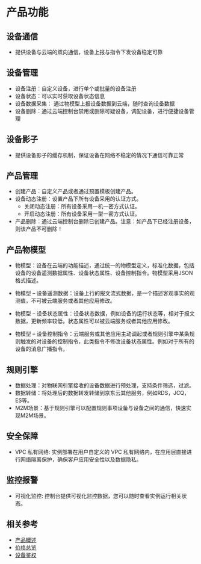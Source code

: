 # 产品功能


## 设备通信

- 提供设备与云端的双向通信，设备上报与指令下发设备稳定可靠

## 设备管理

- 设备注册：自定义设备，进行单个或批量的设备注册
- 设备状态：可以实时获取设备状态信息
- 设备数据采集： 通过物模型上报设备数据到云端，随时查询设备数据
- 设备删除：通过云端控制台禁用或删除可疑设备，调配设备，进行便捷设备管理

## 设备影子

- 提供设备影子的缓存机制，保证设备在网络不稳定的情况下通信可靠正常

## 产品管理

- 创建产品：自定义产品或者通过预置模板创建产品。
- 设备动态注册：设置产品下所有设备采用的认证方式。
    - 关闭动态注册：所有设备采用一机一密方式认证。
    - 开启动态注册：所有设备采用一型一密方式认证。
- 产品删除：通过云端控制台删除已创建产品。注意：如产品下已经注册设备，则该产品不可删除！
 
## 产品物模型

- 物模型：设备在云端的功能描述，通过统一的物模型定义，标准化数据，包括设备的设备遥测数据属性、设备状态属性、设备控制指令。物模型采用JSON格式描述。

- 物模型 – 设备遥测数据：设备上行的报文流式数据，是一个描述客观事实的观测值，不可被云端服务或者其他应用修改。

- 物模型 – 设备状态属性：设备状态数据，例如设备的运行状态等，相对于报文数据，更新频率较低。状态属性可以被云端服务或者其他应用修改。

- 物模型 – 设备控制指令：云端服务或其他应用主动调起或者规则引擎中某条规则触发的对设备的控制指令，此类指令不修改设备状态属性。例如对于所有的设备的消息广播指令。


## 规则引擎

- 数据处理：对物联网引擎接收的设备数据进行预处理，支持条件筛选，过滤。
- 数据转储：将处理后的数据转发转储到京东云其他服务，例如RDS，JCQ，ES等。
- M2M场景：基于规则引擎可以配置规则事项设备与设备之间的通信，快速实现M2M场景。

## 安全保障
 
- VPC 私有网络: 实例部署在用户自定义的 VPC 私有网络内，在应用层直接进行网络隔离保护，确保客户应用安全性以及数据隐私。

## 监控报警

- 可视化监控: 控制台提供可视化监控数据，您可以随时查看实例运行相关状态。


## 相关参考

- [产品概述](../Introduction/Product-Overview.md)
- [价格总览](../Pricing/Price-Overview.md)
- [设备鉴权](../Developer-Guide-Device/AuthenticateDevices.md)



